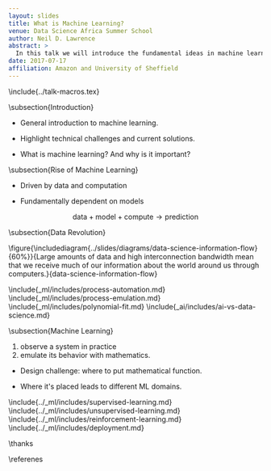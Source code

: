 ```yaml
---
layout: slides
title: What is Machine Learning?
venue: Data Science Africa Summer School
author: Neil D. Lawrence
abstract: >
  In this talk we will introduce the fundamental ideas in machine learning. We'll develop our exposition around the ideas of prediction function and the objective function. We don't so much focus on the derivation of particular algorithms, but more the general principles involved to give an idea of the machine learning *landscape*.
date: 2017-07-17
affiliation: Amazon and University of Sheffield
---
```


\include{../talk-macros.tex}

\subsection{Introduction}

* General introduction to machine learning.

* Highlight technical challenges and current solutions.

* What is machine learning? And why is it important?

\subsection{Rise of Machine Learning}

* Driven by data and computation

* Fundamentally dependent on models

$$
\text{data} + \text{model} + \text{compute} \rightarrow \text{prediction}
$$

\subsection{Data Revolution}

\figure{\includediagram{../slides/diagrams/data-science-information-flow}{60%}}{Large amounts of data and high interconnection bandwidth mean that we receive much of our information about the world around us through computers.}{data-science-information-flow}

\include{_ml/includes/process-automation.md}
\include{_ml/includes/process-emulation.md}
\include{_ml/includes/polynomial-fit.md}
\include{_ai/includes/ai-vs-data-science.md}

\subsection{Machine Learning}

1. observe a system in practice
2. emulate its behavior with mathematics.

* Design challenge: where to put mathematical function.

* Where it's placed leads to different ML domains.

\include{../_ml/includes/supervised-learning.md}
\include{../_ml/includes/unsupervised-learning.md}
\include{../_ml/includes/reinforcement-learning.md}
\include{../_ml/includes/deployment.md}

\thanks

\referenes
